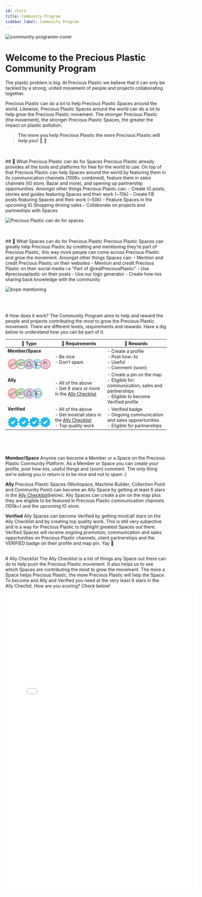 ```yaml
---
id: stars
title: Community Program
sidebar_label: Community Program
---
```

![community-programm-cover](https://user-images.githubusercontent.com/17761877/113297730-4959ca80-92fb-11eb-802d-6a02f61ff471.jpg)

# Welcome to the Precious Plastic Community Program

The plastic problem is big. At Precious Plastic we believe that it can only be tackled by a strong, united movement of people and projects collaborating together.

Precious Plastic can do a lot to help Precious Plastic Spaces around the world. Likewise, Precious Plastic Spaces around the world can do a lot to help grow the Precious Plastic movement. The stronger Precious Plastic (the movement), the stronger Precious Plastic Spaces, the greater the impact on plastic pollution.


> <b>The more you help Precious Plastic the more Precious Plastic will help you!</b> 🤜 🤛

<br>
<br>
##  💎 What Precious Plastic can do for Spaces
Precious Plastic already provides all the tools and platforms for free for the world to use. On top of that Precious Plastic can help Spaces around the world by featuring them in its communication channels (100K+ combined), feature them in sales channels (IG store, Bazar and more), and opening up partnership opportunities. Amongst other things Precious Plastic can:
- Create IG posts, stories and guides featuring Spaces and their work (~70k)
- Create FB posts featuring Spaces and their work (~50k)
- Feature Spaces in the upcoming IG Shopping driving sales
- Collaborate on projects and partneships with Spaces

![Precious Plastic can do for spaces](https://user-images.githubusercontent.com/17761877/113735716-cd95be80-96fc-11eb-906f-a080db811974.jpg)

<br>
<br>
##  🎁 What Spaces can do for Precious Plastic
Precious Plastic Spaces can greatly help Precious Plastic by crediting and mentioning they’re part of Precious Plastic, this way more people can come across Precious Plastic and grow the movement. Amongst other things Spaces can:
- Mention and credit Precious Plastic on their websites
- Mention and credit Precious Plastic on their social media i.e "Part of @realPreciousPlastic"
- Use #preciousplastic on their posts
- Use our logo generator
- Create how-tos sharing back knowledge with the community

![bope mentioning](https://user-images.githubusercontent.com/17761877/113733504-d1c0dc80-96fa-11eb-9db1-6a08d082cfec.jpg)

<br>
<br>
<br>
# How does it work?
The Community Program aims to help and reward the people and projects contributing the most to grow the Precious Plastic movement. There are different levels, requirements and rewards. Have a dig below to understand how you can be part of it.

🚩 Type | 🤝 Requirements | 💫 Rewards
--- | --- | ---
<b>Member/Space</b> <br> <br> <img style="margin-left: 0;" src="../assets/build/all-spaces.png" width="200px"/> |- Be nice <br> - Don’t spam |- Create a profile<br>- Post how-to<br>- Useful<br>- Comment (soon)
<b>Ally</b> <br> <br> <img style="margin-left: 0;" src="../assets/build/all-spaces-with-no-member.png" width="200px"/>|- All of the above<br>- Get 6 stars or more in the [Ally Checklist](https://jsfiddle.net/davehakkens/gr4pndtc/94/show)|- Create a pin on the map<br>- Eligible for: communication, sales and partnerships<br>- Eligible to become Verified profile
<b>Verified</b> <br> <br> <img style="margin-left: 0;" src="../assets/build/verified-icon.png" width="200px"/> |- All of the above<br>- Get most/all stars in the [Ally Checklist](https://jsfiddle.net/davehakkens/gr4pndtc/94/show)<br>- Top quality work |- Verified badge<br>- Ongoing communication and sales oppoertunities<br>- Eligible for partnerships

<br>
<br>
<br>

**Member/Space**
Anyone can become a Member or a Space on the Precious Plastic Community Platform. As a Member or Space you can create your profile, post how-tos, useful things and (soon) comment. The only thing we’re asking you in return is to be nice and not to spam :)

**Ally**
Precious Plastic Spaces (Workspace, Machine Builder, Collection Point and Community Point) can become an Ally Space by getting at least 6 stars in the [Ally Checklist](https://jsfiddle.net/davehakkens/gr4pndtc/94/show)(below). Ally Spaces can create a pin on the map plus they are eligible to be featured in Precious Plastic communication channels (100k+) and the upcoming IG store.

**Verified**
Ally Spaces can become Verified by getting most/all stars on the Ally Checklist and by creating top quality work. This is still very subjective and is a way for Precious Plastic to highlight greatest Spaces out there. Verified Spaces will receive ongoing promotion, communication and sales opportunities on Precious Plastic channels, client partnerships and the VERIFIED badge on their profile and map pin. Yay 👻

<br>
# Ally Checklist
The Ally Checklist is a list of things any Space out there can do to help push the Precious Plastic movement. It also helps us to see which Spaces are contributing the most to grow the movement. The more a Space helps Precious Plastic, the more Precious Plastic will help the Space. To become and Ally and Verified you need at the very least 6 stars in the Ally Checlist. How are you scoring? Check below!

<iframe width="600px" height="950px" src="//jsfiddle.net/davehakkens/f5gknozs/35/embedded/result/" allowfullscreen="allowfullscreen" allowpaymentrequest frameborder="0"></iframe>
